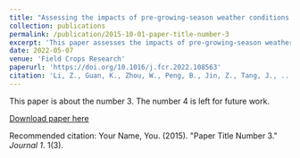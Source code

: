 ```yaml
---
title: "Assessing the impacts of pre-growing-season weather conditions on soil nitrogen dynamics and corn productivity in the US Midwest"
collection: publications
permalink: /publication/2015-10-01-paper-title-number-3
excerpt: 'This paper assesses the impacts of pre-growing-season weather conditions on soil nitorgen dynamics and corn productivity in the U.S. Midwest.'
date: 2022-05-07
venue: 'Field Crops Research'
paperurl: 'https://doi.org/10.1016/j.fcr.2022.108563'
citation: 'Li, Z., Guan, K., Zhou, W., Peng, B., Jin, Z., Tang, J., ... & Yang, Y. (2022). &quot;Assessing the impacts of pre-growing-season weather conditions on soil nitrogen dynamics and corn productivity in the US Midwest 3.&quot; <i>Field Crops Research 1</i>. 284.'
---
```

This paper is about the number 3. The number 4 is left for future work.

[Download paper here](http://academicpages.github.io/files/paper3.pdf)

Recommended citation: Your Name, You. (2015). "Paper Title Number 3." <i>Journal 1</i>. 1(3).
